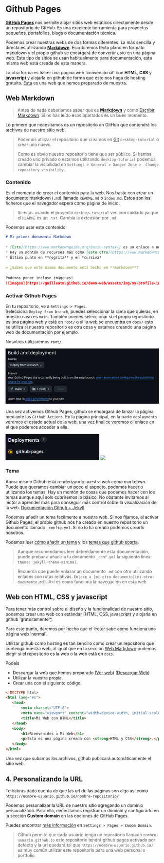 # Github Pages

[**GitHub Pages**](https://pages.github.com/) nos permite alojar sitios web estáticos directamente desde un repositorio de GitHub. Es una excelente herramienta para proyectos pequeños, portafolios, blogs o documentación técnica.

Podemos crear nuestras webs de dos formas diferentes. La más sencilla y directa es utilizando [**Markdown**](markdown-intro.md). Escribiremos texto plano en formato markdown y el propio github se encargará de convertir esto en una página web. Este tipo de sitios se usan habitualmente para documentación, esta misma web está creada de esta manera.

La otra forma es hacer una página web 'convencional' con **HTML**, **CSS** y **javascript** y alojarla en github de forma que este nos haga de hosting gratuito. [Esta](https://guilleatm.github.io/demo-web/) es una web que hemos preparado de muestra.


## Web Markdown

> Antes de nada deberíamos saber qué es [**Markdown**](markdown-intro.md) y cómo [Escribir Markdown](markdown-syntax.md). Si no has leído esos apartados es un buen momento.

Lo primero que necesitamos es un repositorio en GitHub que contendrá los archivos de nuestro sitio web.  

> Podemos utilizar el repositorio que creamos en [Git](git.md) `desktop-tutorial` o crear uno nuevo.
>
> Como es obvio nuestro repositorio tiene que ser público. Si hemos creado uno privado o estamos utilizando `desktop-tutorial` podemos cambiar la visibilidad en `Settings > General > Danger Zone >  Change repository visibility`.

### Contenido

Es el momento de crear el contenido para la web. Nos basta con crear un documento markdown (`.md`) llamado `README.md` o `index.md`. Estos son los ficheros que el navegador espera como página de inicio.

> Si estás usando el proyecto `desktop-tutorial` ves con cuidado ya que el `README` es un `.txt`. Cambia la extensión por `.md`.

Podemos usar este contenido:
```markdown
# Mi primer documento Markdown

* [Este](https://www.markdownguide.org/basic-syntax/) es un enlace a una web en la que se puede aprender markdown.
* Hay un montón de recursos más como [este otro](https://www.markdowntutorial.com/) por ejemplo. En este caso es un tutorial interactivo!
* Último punto en **negrita** y en *cursiva*

> ¿Sabes que este mismo documento está hecho en **markdown**?

Podemos poner incluso imágenes!  
![Imagen](https://guilleatm.github.io/demo-web/assets/img/my-profile-img.jpg)
```

### Activar Github Pages

En tu repositorio, ve a `Settings > Pages`.  
Selecciona `Deploy from branch`, puedes seleccionar la rama que quieras, en nuestro caso es `main`.
También puedes seleccionar si el propio repositorio es una página web y está en `root/` o si la web se encuentra en `docs/` esto se utiliza si nuestro repositorio es otra cosa y estamos creando una página web de documentación por ejemplo.

Nosotros utilizaremos `root/`.

<!-- ![Settings](assets/images/gh-settings-pages.png)   -->
![More settings](assets/images/gh-settings-pages-deployment.png)

Una vez activemos Github Pages, github se encargará de lanzar la página mediante las `Github Actions`. En la página principal, en la parte `deployments` veremos el estado actual de la web, una vez finalice veremos el enlace en el que podemos acceder a ella.

<img src="assets/images/gh-pages-deploying.png" />
<img src="assets/images/gh-pages-deployed.png.png" />

### Tema

Ahora mismo Github está renderizando nuestra web como markdown. Puede que queramos cambiar un poco el aspecto, podemos hacerlo utilizando los temas. Hay un montón de cosas que podemos hacer con los temas aunque aquí solo cubriremos lo básico. No obstante invitamos al lector a aprender más para conseguir más control sobre la visualización de la web. [Documentación Github + Jekyll](https://docs.github.com/en/pages/setting-up-a-github-pages-site-with-jekyll).

Podemos añadir un tema facilmente a nuestra web. Si nos fijamos, al activar Github Pages, el propio github nos ha creado en nuestro repositorio un documento llamado `_config.yml`. Si no lo ha creado podemos crearlo nosotros.

Podemos leer [cómo añadir un tema](https://docs.github.com/en/pages/setting-up-a-github-pages-site-with-jekyll/adding-a-theme-to-your-github-pages-site-using-jekyll) y los [temas que github soprta](https://pages.github.com/themes/).

> Aunque recomendamos leer detenidamente esta documentación, puede probar a añadir a tu documento `_conf.yml` la siguiente línea: `theme: jekyll-theme-minimal`.

> Recuerda que puede enlazar un documento `.md` con otro utilizando enlaces con rutas relativas. `Enlace a [mi otro documento](mi-otro-documento.md)`. Así es como funciona la navegación en esta web.


## Web con HTML, CSS y javascript

Para tener más control sobre el diseño y la funcionalidad de nuestro sitio, podemos crear una web con estándar (HTML, CSS, javascript) y alojarla en github 'gratuitamente'[*](https://docs.github.com/en/pages/getting-started-with-github-pages/about-github-pages). 

Para este punto, daremos por hecho que el lector sabe cómo funciona una página web 'normal'.

Utilizar github como hosting es tan sencillo como crear un repositorio que contenga nuestra web, al igual que en la sección [Web Markdown](#web-markdown) podemos elegir si el repositorio es la web o la web está en `docs`.

Podeis
* Descargar la web que hemos preparado ([Ver web](https://guilleatm.github.io/demo-web/)) ([Descargar Web](https://guilleatm.github.io/demo-web/))
* Utilizar la vuestra propia.
* Crear una con el siguiente código.

```html
<!DOCTYPE html>
<html lang="es">
   <head>
       <meta charset="UTF-8">
       <meta name="viewport" content="width=device-width, initial-scale=1.0">
       <title>Mi Web con HTML</title>
   </head>
   <body>
       <h1>Bienvenidos a Mi Web</h1>
       <p>Esta es una página creada con <strong>HTML y CSS</strong>.</p>
   </body>
</html>
   ```

Una vez que subamos los archivos, github publicará automáticamente el sitio web.


## 4. Personalizando la URL

Te habrás dado cuenta de que las url de las páginas son algo así como `https://nombre-usuario.github.io/nombre-repositorio/` 

Podemos personalizar la URL de nuestro sitio agregando un dominio personalizado. Para ello, necesitamos registrar un dominio y configurarlo en la sección **Custom domain** en las opciones de GitHub Pages. 

Puedes encontrar [más información](https://docs.github.com/en/pages/configuring-a-custom-domain-for-your-github-pages-site) en `Settings > Pages > Cusom Domain`.
 
> Github permite que cada usuario tenga un repositorio llamado `nombre-usuario.github.io` este repositorio tendrá github pages activado por defecto y la url quedará tal que `https://nombre-usuario.github.io/` es muy común utilizar este repositorio para una web personal o portfolio.